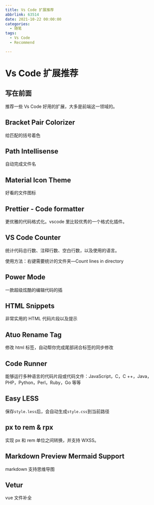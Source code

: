 ```yaml
---
title: Vs Code 扩展推荐
abbrlink: 63514
date: 2021-10-22 00:00:00
categories:
  - 随笔
tags:
  - Vs Code
  - Recommend

---
```


# Vs Code 扩展推荐

## 写在前面

推荐一些 Vs Code 好用的扩展，大多是前端这一领域的。

## Bracket Pair Colorizer

给匹配的括号着色

## Path Intellisense

自动完成文件名

## Material Icon Theme

好看的文件图标

## Prettier - Code formatter

更优雅的代码格式化。vscode 里比较优秀的一个格式化插件。

## VS Code Counter

统计代码总行数、注释行数、空白行数，以及使用的语言。

使用方法：右键需要统计的文件夹—Count lines in directory

## Power Mode

一款超级炫酷的编辑代码的插

## HTML Snippets

非常实用的 HTML 代码片段以及提示

## Atuo Rename Tag

修改 html 标签，自动帮你完成尾部闭合标签的同步修改

## Code Runner

能够运行多种语言的代码片段或代码文件：JavaScript，C，C ++，Java，PHP，Python，Perl，Ruby，Go 等等

## Easy LESS

保存`style.less`后，会自动生成`style.css`到当前路径

## px to rem & rpx

实现 px 和 rem 单位之间转换，并支持 WXSS。

## Markdown Preview Mermaid Support

markdown 支持思维导图

## Vetur

vue 文件补全
